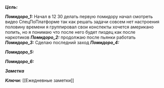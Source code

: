 
***Цель:***  

***Помидоро_1:*** 
	Начал в 12 30 делать первую помидору
	начал смотреть видео СпецПоПлатформе
	так как решать задачи совсем нет настроения
	половину времени я группировал свои конспекты
	хочется американо попить, но я понимаю что после него будет пиздец как после наркотиков 
***Помидоро_2:*** 
	продолжаю после пьянки работать
***Помидоро_3:*** 
	Сделаю последний заход
***Помидоро_4:*** 

***Помидоро_5:*** 

***Помидоро_6:*** 

***Заметка*** 


***Ключи:*** [[Ежедневные заметки]]